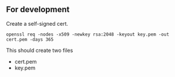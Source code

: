 ## For development
Create a self-signed cert.

```
openssl req -nodes -x509 -newkey rsa:2048 -keyout key.pem -out cert.pem -days 365
```

This should create two files
- cert.pem
- key.pem

